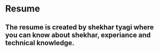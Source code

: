 # Resume

## The resume is created by shekhar tyagi where you can know about shekhar, experiance and technical knowledge.
